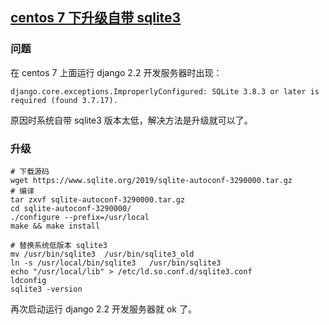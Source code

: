 ## [centos 7 下升级自带 sqlite3](https://www.cnblogs.com/leffss/p/11555556.html)
### 问题
在 centos 7 上面运行 django 2.2 开发服务器时出现：
```shell
django.core.exceptions.ImproperlyConfigured: SQLite 3.8.3 or later is required (found 3.7.17).
```
原因时系统自带 sqlite3 版本太低，解决方法是升级就可以了。

### 升级
```shell
# 下载源码
wget https://www.sqlite.org/2019/sqlite-autoconf-3290000.tar.gz
# 编译
tar zxvf sqlite-autoconf-3290000.tar.gz 
cd sqlite-autoconf-3290000/
./configure --prefix=/usr/local
make && make install

# 替换系统低版本 sqlite3
mv /usr/bin/sqlite3  /usr/bin/sqlite3_old
ln -s /usr/local/bin/sqlite3   /usr/bin/sqlite3
echo "/usr/local/lib" > /etc/ld.so.conf.d/sqlite3.conf
ldconfig
sqlite3 -version
```

再次启动运行 django 2.2 开发服务器就 ok 了。
